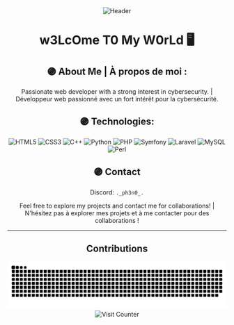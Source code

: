 <div align="center">
<img src="https://i.imgur.com/g1h2gQw.gif" alt="Header">
<h1>w3LcOme T0 My W0rLd 🖥️</h1>
<h2>🟣 About Me | À propos de moi :</h2>
<p>
Passionate web developer with a strong interest in cybersecurity. | 
Développeur web passionné avec un fort intérêt pour la cybersécurité.
</p>
<h2>🟣 Technologies:</h2>
<img src="https://img.shields.io/badge/HTML5-%231572B6.svg?style=for-the-badge&logo=html5&logoColor=white" alt="HTML5">
<img src="https://img.shields.io/badge/css3-%231572B6.svg?style=for-the-badge&logo=css3&logoColor=white" alt="CSS3">
<img src="https://img.shields.io/badge/c++-%2300599C.svg?style=for-the-badge&logo=c%2B%2B&logoColor=white" alt="C++">
<img src="https://img.shields.io/badge/python-3670A0?style=for-the-badge&logo=python&logoColor=ffdd54" alt="Python">
<img src="https://img.shields.io/badge/php-%23777BB4.svg?style=for-the-badge&logo=php&logoColor=white" alt="PHP">
<img src="https://img.shields.io/badge/symfony-%23000000.svg?style=for-the-badge&logo=symfony&logoColor=white" alt="Symfony">
<img src="https://img.shields.io/badge/laravel-%23FF2D20.svg?style=for-the-badge&logo=laravel&logoColor=white" alt="Laravel">
<img src="https://img.shields.io/badge/mysql-4479A1.svg?style=for-the-badge&logo=mysql&logoColor=white" alt="MySQL">
<img src="https://img.shields.io/badge/perl-%2339457E.svg?style=for-the-badge&logo=perl&logoColor=white" alt="Perl">
<h2>🟣 Contact</h2>
<p>Discord: <code>._ph3n0_.</code></p>
<p>
Feel free to explore my projects and contact me for collaborations! | 
N'hésitez pas à explorer mes projets et à me contacter pour des collaborations !
</p>
<hr>
<h2>Contributions</h2>
<picture>
  <source media="(prefers-color-scheme: dark)" srcset="https://raw.githubusercontent.com/z-ph3n0/z-ph3n0/output/github-contribution-grid-snake-dark.svg">
  <source media="(prefers-color-scheme: light)" srcset="https://raw.githubusercontent.com/z-ph3n0/z-ph3n0/output/github-contribution-grid-snake.svg">
  <img alt="github contribution grid snake" src="https://raw.githubusercontent.com/z-ph3n0/z-ph3n0/output/github-contribution-grid-snake.svg">
</picture>
<img src="https://visitcount.itsvg.in/api?id=z-ph3n0&icon=0&color=0" alt="Visit Counter">
</div>

